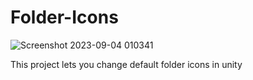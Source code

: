 # **Folder-Icons**
![Screenshot 2023-09-04 010341](https://github.com/compilerbutcher/Folder-Icons/assets/97310008/3b5f12a4-cbad-4d45-bb00-6eb899bef877)

This project lets you change default folder icons in unity
